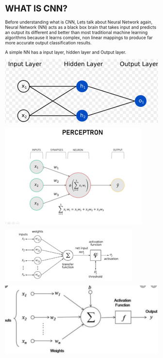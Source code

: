 
# WHAT IS CNN?

Before understanding what is CNN, Lets talk about Neural Network again, Neural Network (NN) acts as a black box brain that takes input and predicts an output 
its different and better than most traditional machine learning algorithms because it learns complex, non linear mappings to produce far more accurate output classification results.

A simple NN has a input layer, hidden layer and Output layer. 

![NN1](images/NN1.PNG)



![NN2](images/nn2.PNG)



![NN3](images/nn3.png)

![NN4](images/nn4.png)






